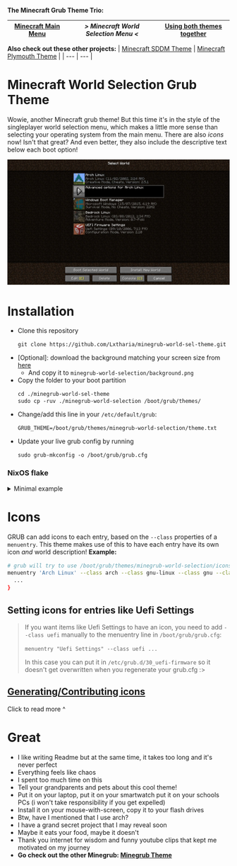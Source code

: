 **The Minecraft Grub Theme Trio:**

| [Minecraft Main Menu](https://github.com/Lxtharia/minegrub-theme) | *> Minecraft World Selection Menu <* | [Using both themes together](https://github.com/Lxtharia/double-minegrub-menu) |
| --- | --- | --- |

**Also check out these other projects:**
| [Minecraft SDDM Theme](https://github.com/Davi-S/sddm-theme-minesddm) | [Minecraft Plymouth Theme](https://github.com/nikp123/minecraft-plymouth-theme) |
| --- | --- |

# Minecraft World Selection Grub Theme

Wowie, another Minecraft grub theme! But this time it's in the style of the singleplayer world selection menu, which makes a little more sense than selecting your operating system from the main menu.
There are also *icons* now! Isn't that great? And even better, they also include the descriptive text below each boot option!

![Minegrub Preview Screenshot](assets/theme-preview.png)

# Installation

- Clone this repository
  ```
  git clone https://github.com/Lxtharia/minegrub-world-sel-theme.git
  ```
- [Optional]: download the background matching your screen size from [here](https://github.com/Lxtharia/minegrub-world-sel-theme/tree/c2b188a982a9ab1c092ee275e1ad1a643427d581/background-sizes)
  - And copy it to `minegrub-world-selection/background.png`
- Copy the folder to your boot partition
  ```
  cd ./minegrub-world-sel-theme
  sudo cp -ruv ./minegrub-world-selection /boot/grub/themes/
  ```
- Change/add this line in your `/etc/default/grub`:
  ```
  GRUB_THEME=/boot/grub/themes/minegrub-world-selection/theme.txt
  ```
- Update your live grub config by running
  ```
  sudo grub-mkconfig -o /boot/grub/grub.cfg
  ```

### NixOS flake

<details>
<summary>Minimal example</summary>

```nix
# flake.nix
{
  inputs.minegrub-world-sel-theme.url = "github:Lxtharia/minegrub-world-sel-theme";
  # ...

  outputs = {nixpkgs, ...} @ inputs: {
    nixosConfigurations.HOSTNAME = nixpkgs.lib.nixosSystem {
      modules = [
        ./configuration.nix
        inputs.minegrub-world-sel-theme.nixosModules.default
      ];
    };
  }
}

# configuration.nix
{ pkgs, ... }: {

  boot.loader.grub = {
    minegrub-world-sel = {
      enable = true;
      customIcons = [{
        name = "nixos";
        lineTop = "NixOS (23/11/2023, 23:03)";
        lineBottom = "Survival Mode, No Cheats, Version: 23.11";
        # Icon: you can use an icon from the remote repo, or load from a local file
        imgName = "nixos";
        # customImg = builtins.path {
        #   path = ./nixos-logo.png;
        #   name = "nixos-img";
        # };
      }];
    };
  };

}
```
</details>




# Icons

GRUB can add icons to each entry, based on the `--class` properties of a `menuentry`.
This theme makes use of this to have each entry have its own icon _and_ world description!
**Example:**
```bash
# grub will try to use /boot/grub/themes/minegrub-world-selection/icons/arch.png as the icon and falls back on  gnu-linux.png,  gnu.png  and  os.png
menuentry 'Arch Linux' --class arch --class gnu-linux --class gnu --class os $menuentry_id_option 'gnulinux-simple-somefunnyuuid' {
  ...
}
```

## Setting icons for entries like Uefi Settings

> If you want items like Uefi Settings to have an icon, you need to add `--class uefi` manually to the menuentry line in `/boot/grub/grub.cfg`:
>
>  `menuentry "Uefi Settings" --class uefi ...`
>
> In this case you can put it in `/etc/grub.d/30_uefi-firmware` so it doesn't get overwritten when you regenerate your grub.cfg :>


## [Generating/Contributing icons](icon-generator/README.md)

Click to read more ^

# Great

- I like writing Readme but at the same time, it takes too long and it's never perfect
- Everything feels like chaos
- I spent too much time on this
- Tell your grandparents and pets about this cool theme!
- Put it on your laptop, put it on your smartwatch put it on your schools PCs (i won't take responsibility if you get expelled)
- Install it on your mouse-with-screen, copy it to your flash drives
- Btw, have I mentioned that I use arch?
- I have a grand secret project that I may reveal soon
- Maybe it eats your food, maybe it doesn't
- Thank you internet for wisdom and funny youtube clips that kept me motivated on my journey
- **Go check out the other Minegrub: [Minegrub Theme](https://github.com/Lxtharia/minegrub-theme)**

